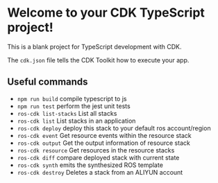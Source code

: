 # Welcome to your CDK TypeScript project!

This is a blank project for TypeScript development with CDK.

The `cdk.json` file tells the CDK Toolkit how to execute your app.

## Useful commands

 * `npm run build`         compile typescript to js
 * `npm run test`          perform the jest unit tests
 * `ros-cdk list-stacks`   List all stacks
 * `ros-cdk list`          List stacks in an application
 * `ros-cdk deploy`        deploy this stack to your default ros account/region
 * `ros-cdk event`         Get resource events within the resource stack
 * `ros-cdk output`        Get the output information of resource stack
 * `ros-cdk resource`      Get resources in the resource stacks
 * `ros-cdk diff`          compare deployed stack with current state
 * `ros-cdk synth`         emits the synthesized ROS template
 * `ros-cdk destroy`       Deletes a stack from an ALIYUN account
